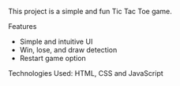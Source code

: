 This project is a simple and fun Tic Tac Toe game.

Features
- Simple and intuitive UI
- Win, lose, and draw detection
- Restart game option

Technologies Used: HTML, CSS and JavaScript
